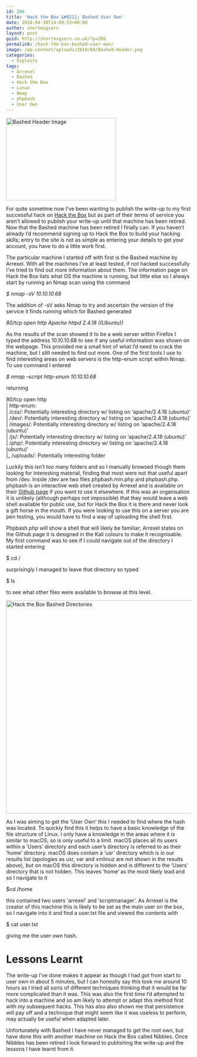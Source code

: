 ```yaml
---
id: 286
title: 'Hack the Box &#8211; Bashed User Own'
date: 2018-04-30T14:09:53+00:00
author: shortmsgserv
layout: post
guid: http://shortmsgserv.co.uk/?p=286
permalink: /hack-the-box-bashed-user-own/
image: /wp-content/uploads/2018/04/Bashed-Header.png
categories:
  - Exploits
tags:
  - Arrexel
  - Bashed
  - Hack the Box
  - Linux
  - Nmap
  - phpbash
  - User Own
---
```

<img class="aligncenter wp-image-290 size-medium" src="https://i0.wp.com/shortmsgserv.co.uk/wp-content/uploads/2018/04/Bashed-Header.png?resize=300%2C225" alt="Bashed Header Image" width="300" height="225" srcset="https://i0.wp.com/shortmsgserv.co.uk/wp-content/uploads/2018/04/Bashed-Header.png?resize=300%2C225 300w, https://i0.wp.com/shortmsgserv.co.uk/wp-content/uploads/2018/04/Bashed-Header.png?resize=768%2C576 768w, https://i0.wp.com/shortmsgserv.co.uk/wp-content/uploads/2018/04/Bashed-Header.png?w=800 800w" sizes="(max-width: 300px) 100vw, 300px" data-recalc-dims="1" />

For quite sometime now I&#8217;ve been wanting to publish the write-up to my first successful hack on <a href="https://www.hackthebox.eu" target="_blank" rel="noopener">Hack the Box</a> but as part of their terms of service you aren&#8217;t allowed to publish your write-up until that machine has been retired. Now that the Bashed machine has been retired I finally can. If you haven&#8217;t already I&#8217;d recommend signing up to Hack the Box to build your hacking skills; entry to the site is not as simple as entering your details to get your account, you have to do a little work first.

The particular machine I started off with first is the Bashed machine by Arrexel. With all the machines I&#8217;ve at least tested, if not hacked successfully I&#8217;ve tried to find out more information about them. The information page on Hack the Box lists what OS the machine is running, but little else so I always start by running an Nmap scan using the command

_$ nmap -sV 10.10.10.68_

The addition of -sV asks Nmap to try and ascertain the version of the service it finds running which for Bashed generated

_80/tcp open http Apache httpd 2.4.18 ((Ubuntu))_

As the results of the scan showed it to be a web server within Firefox I typed the address 10.10.10.68 to see if any useful information was shown on the webpage. This provided me a small hint of what I&#8217;d need to crack the machine, but I still needed to find out more. One of the first tools I use to find interesting areas on web servers is the http-enum script within Nmap. To use command I entered

_$ nmap &#8211;script http-enum 10.10.10.68_

returning

80/tcp open http  
| http-enum:  
| /css/: Potentially interesting directory w/ listing on &#8216;apache/2.4.18 (ubuntu)&#8217;  
| /dev/: Potentially interesting directory w/ listing on &#8216;apache/2.4.18 (ubuntu)&#8217;  
| /images/: Potentially interesting directory w/ listing on &#8216;apache/2.4.18 (ubuntu)&#8217;  
| /js/: Potentially interesting directory w/ listing on &#8216;apache/2.4.18 (ubuntu)&#8217;  
| /php/: Potentially interesting directory w/ listing on &#8216;apache/2.4.18 (ubuntu)&#8217;  
|_ /uploads/: Potentially interesting folder

Luckily this isn&#8217;t too many folders and so I manually browsed though them looking for interesting material, finding that most were not that useful apart from /dev. Inside /dev are two files phpbash.min.php and phpbash.php. phpbash is an interactive web shell created by Arrexel and is available on their <a href="https://github.com/Arrexel/phpbash" target="_blank" rel="noopener">Github page</a> if you want to use it elsewhere. If this was an organisation it is unlikely (although perhaps not impossible) that they would leave a web shell available for public use, but for Hack the Box it is there and never look a gift horse in the mouth. If you were looking to use this on a server you are pen testing, you would have to find a way of uploading the shell first.

Phpbash.php will show a shell that will likely be familiar; Arrexel states on the Github page it is designed in the Kali colours to make it recognisable. My first command was to see if I could navigate out of the directory I started entering

$ cd /

surprisingly I managed to leave that directory so typed

$ ls

to see what other files were available to browse at this level.

<img class="aligncenter wp-image-289 size-large" src="https://i0.wp.com/shortmsgserv.co.uk/wp-content/uploads/2018/04/Bashed-Directories.png?resize=640%2C581" alt="Hack the Box Bashed Directories" width="640" height="581" srcset="https://i0.wp.com/shortmsgserv.co.uk/wp-content/uploads/2018/04/Bashed-Directories.png?resize=1024%2C930 1024w, https://i0.wp.com/shortmsgserv.co.uk/wp-content/uploads/2018/04/Bashed-Directories.png?resize=300%2C272 300w, https://i0.wp.com/shortmsgserv.co.uk/wp-content/uploads/2018/04/Bashed-Directories.png?resize=768%2C697 768w, https://i0.wp.com/shortmsgserv.co.uk/wp-content/uploads/2018/04/Bashed-Directories.png?w=1324 1324w" sizes="(max-width: 640px) 100vw, 640px" data-recalc-dims="1" /> 

As I was aiming to get the &#8216;User Own&#8217; this I needed to find where the hash was located. To quickly find this it helps to have a basic knowledge of the file structure of Linux. I only have a knowledge in the areas where it is similar to macOS; so is only useful to a limit. macOS places all its users within a &#8216;Users&#8217; directory and each user&#8217;s directory is referred to as their &#8216;home&#8217; directory. macOS does contain a &#8216;usr&#8217; directory which is in our results list (apologies as usr, var and vmlinuz are not shown in the results above), but on macOS this directory is hidden and is different to the &#8216;Users&#8217; directory that is not hidden. This leaves &#8216;home&#8217; as the most likely lead and so I navigate to it

$cd /home

this contained two users &#8216;arrexel&#8217; and &#8216;scriptmanager&#8217;. As Arrexel is the creator of this machine this is likely to be set as the main user on the box, so I navigate into it and find a user.txt file and viewed the contents with

$ cat user.txt

giving me the user own hash.

# Lessons Learnt

The write-up I&#8217;ve done makes it appear as though I had got from start to user own in about 5 minutes, but I can honestly say this took me around 10 hours as I tried all sorts of different techniques thinking that it would be far more complicated than it was. This was also the first time I&#8217;d attempted to hack into a machine and so am likely to attempt or adapt this method first with my subsequent hacks. This has also also shown me that persistence will pay off and a technique that might seem like it was useless to perform, may actually be useful when adapted later.

Unfortunately with Bashed I have never managed to get the root own, but have done this with another machine on Hack the Box called Nibbles. Once Nibbles has been retired I look forward to publishing the write-up and the lessons I have learnt from it.
